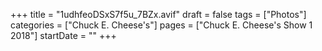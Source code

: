 +++
title = "1udhfeoDSxS7f5u_7BZx.avif"
draft = false
tags = ["Photos"]
categories = ["Chuck E. Cheese's"]
pages = ["Chuck E. Cheese's Show 1 2018"]
startDate = ""
+++
